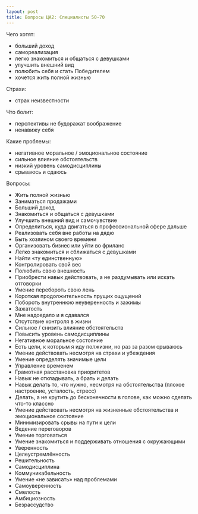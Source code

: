 ```yaml
---
layout: post
title: Вопросы ЦА2: Специалисты 50-70
---
```


Чего хотят:

- больший доход
- самореализация
- легко знакомиться и общаться с девушками
- улучшить внешний вид 
- полюбить себя и стать Победителем
- хочется жить полной жизнью

Страхи:

- страх неизвестности

Что болит:

- перспективы не будоражат воображение
- ненавижу себя

Какие проблемы:

- негативное моральное / эмоциональное состояние
- сильное влияние обстоятельств
- низкий уровень самодисциплины
- срываюсь и сдаюсь

Вопросы:

- Жить полной жизнью
- Заниматься продажами
- Больший доход
- Знакомиться и общаться с девушками
- Улучшить внешний вид и самочувствие
- Определиться, куда двигаться в профессиональной сфере дальше
- Реализовать себя вне работы на дядю
- Быть хозяином своего времени
- Организовать бизнес или уйти во фриланс
- Легко знакомиться и сближаться с девушками
- Найти «ту единственную»
- Контролировать свой вес
- Полюбить свою внешность
- Приобрести навык действовать, а не раздумывать или искать отговорки
- Умение перебороть свою лень
- Короткая продолжительность прущих ощущений
- Побороть внутреннюю неуверенность и зажимы
- Зажатость
- Мне надоедало и я сдавался
- Отсутствие контроля в жизни
- Сильное / снизить влияние обстоятельств
- Повысить уровень самодисциплины
- Негативное моральное состояние
- Есть цели, к которым я иду полжизни, но раз за разом срываюсь
- Умение действовать несмотря на страхи и убеждения
- Умение определять значимые цели
- Управление временем
- Грамотная расстановка приоритетов
- Навык не откладывать, а брать и делать
- Навык делать то, что нужно, несмотря на обстоятельства (плохое настроение, усталость, стресс)
- Делать, а не крутить до бесконечности в голове, как можно сделать что-то классно
- Умение действовать несмотря на жизненные обстоятельства и эмоциональное состояние
- Минимизировать срывы на пути к цели
- Ведение переговоров
- Умение торговаться
- Умение знакомиться и поддерживать отношения с окружающими
- Уверенность
- Целеустремлённость
- Решительность
- Самодисциплина
- Коммуникабельность
- Умение «не зависать» над проблемами
- Самоуверенность
- Смелость
- Амбициозность
- Безрассудство